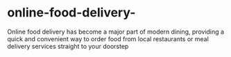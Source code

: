 # online-food-delivery-
Online food delivery has become a major part of modern dining, providing a quick and convenient way to order food from local restaurants or meal delivery services straight to your doorstep
